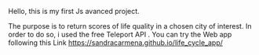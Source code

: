 Hello, this is my first Js avanced project.

The purpose is to return scores of life quality in a chosen city of interest. In order to do so, i used the free Teleport API .
You can try the Web app following this Link https://sandracarmena.github.io/life_cycle_app/
